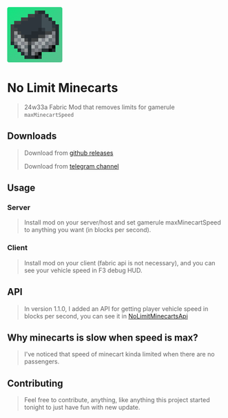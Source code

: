 

<img src="assets/nlm-icon-128-r.png" alt="Icon">

# No Limit Minecarts

> 24w33a Fabric Mod that removes limits for gamerule `maxMinecartSpeed`

## Downloads
> Download from [github releases](https://github.com/nosqd/no-limit-minecarts/releases)
> 
> Download from [telegram channel](https://t.me/nosqdfiles/5)

## Usage
### Server
> Install mod on your server/host and set gamerule maxMinecartSpeed to anything you want (in blocks per second).
### Client
> Install mod on your client (fabric api is not necessary), and you can see your vehicle speed in F3 debug HUD.

## API
> In version 1.1.0, I added an API for getting player vehicle speed in blocks per second, you can see it in [NoLimitMinecartsApi](src/main/java/ru/nosqd/nlm/api/NoLimitMinecartsApi.java)

## Why minecarts is slow when speed is max?
> I've noticed that speed of minecart kinda limited when there are no passengers.

## Contributing
> Feel free to contribute, anything, like anything this project started tonight to just have fun with new update.